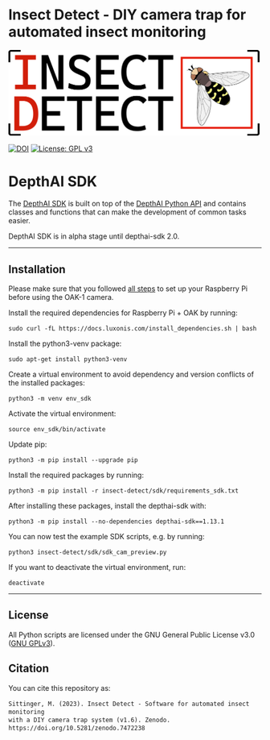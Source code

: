 # Insect Detect - DIY camera trap for automated insect monitoring

<img src="https://raw.githubusercontent.com/maxsitt/insect-detect-docs/main/docs/assets/logo.png" width="500">

[![DOI](https://zenodo.org/badge/580886977.svg)](https://zenodo.org/badge/latestdoi/580886977)
[![License: GPL v3](https://img.shields.io/badge/License-GPLv3-blue.svg)](https://choosealicense.com/licenses/gpl-3.0/)

# DepthAI SDK

The [DepthAI SDK](https://docs.luxonis.com/projects/sdk/en/latest/) is built on top
of the [DepthAI Python API](https://docs.luxonis.com/projects/api/en/latest/) and
contains classes and functions that can make the development of common tasks easier.

DepthAI SDK is in alpha stage until depthai-sdk 2.0.

---

## Installation

Please make sure that you followed [all steps](https://maxsitt.github.io/insect-detect-docs/software/pisetup/)
to set up your Raspberry Pi before using the OAK-1 camera.

Install the required dependencies for Raspberry Pi + OAK by running:

```
sudo curl -fL https://docs.luxonis.com/install_dependencies.sh | bash
```

Install the python3-venv package:

```
sudo apt-get install python3-venv
```

Create a virtual environment to avoid dependency and version conflicts of the installed packages:

```
python3 -m venv env_sdk
```

Activate the virtual environment:

```
source env_sdk/bin/activate
```

Update pip:

```
python3 -m pip install --upgrade pip
```

Install the required packages by running:

```
python3 -m pip install -r insect-detect/sdk/requirements_sdk.txt
```

After installing these packages, install the depthai-sdk with:

```
python3 -m pip install --no-dependencies depthai-sdk==1.13.1
```

You can now test the example SDK scripts, e.g. by running:

```
python3 insect-detect/sdk/sdk_cam_preview.py
```

If you want to deactivate the virtual environment, run:

```
deactivate
```

---

## License

All Python scripts are licensed under the GNU General Public License v3.0
([GNU GPLv3](https://choosealicense.com/licenses/gpl-3.0/)).

## Citation

You can cite this repository as:

```
Sittinger, M. (2023). Insect Detect - Software for automated insect monitoring
with a DIY camera trap system (v1.6). Zenodo. https://doi.org/10.5281/zenodo.7472238
```
